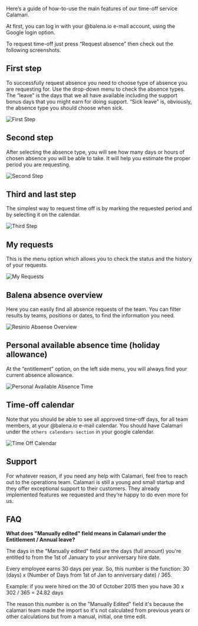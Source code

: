 Here’s a guide of how-to-use the main features of our time-off service Calamari.

At first, you can log in with your @balena.io e-mail account, using the Google login option.

To request time-off just press “Request absence” then check out the following screenshots.

## First step

To successfully request absence you need to choose type of absence you are requesting for. 
Use the drop-down menu to check the absence types. The “leave” is the days that we all have available including the support bonus days that you might earn for doing support. “Sick leave” is, obviously, the absence type you should choose when sick.

![First Step](https://lh5.googleusercontent.com/WfTjYSE88rtiQyq0vVjh2TGkeiih5BmczbfGbovDfQprmUINjAA2-3_jrJ-mhnDw4CsFG9ccBQquEwGlOKqXczJUyQGZCQ1yjHBUtpkMnU84RZ9jIga54fnh9ejd6Qt4FRQgt_b-)

## Second step

After selecting the absence type, you will see how many days or hours of chosen absence you will be able to take. It will help you estimate the proper period you are requesting.

![Second Step](https://lh4.googleusercontent.com/YVwfFxPy_W3mQuiJEAQauu79ybSKTfoFNN7_7LDOf8dzkbqId9gXrS74DQ_1WGSpIacPvBS-K0CPKF-InYMJPpxzZ_b5xk9r4IZFR94Qm0oUMK-V93bdtrOAm7m9gmC89fqoCUuh)

## Third and last step

The simplest way to request time off is by marking the requested period and by selecting it on the calendar. 

![Third Step](https://lh5.googleusercontent.com/RvGb7Js1oVykoteTlUnl-LBeSTDMNaPiJWWcXSzxXD49LB_lou8BGu2kWlQeLttLqFk0de6QfscucAdiSOUBhDsv5lVp-s_UInfGzyjMMM68dBQoVihkZ0m-yUKEMJWDj3Z8ACCW)

## My requests

This is the menu option which allows you to check the status and the history of your requests.

![My Requests]( https://lh3.googleusercontent.com/Wux5vBFhTnyMf04TRx3jPVqrm-bEgBUH-mhdRbfs-3oFwya8vF9RL4MVdSA_szrCFII_K7V7LZPyIan8Mf0Rii44RKf_8e8Iom_bGvyu0G_7if7od6rywFgk5eDzVRfyz1UX3ghQ)

## Balena absence overview

Here you can easily find all absence requests of the team. You can filter results by teams, positions or dates, to find the information you need. 

![Resinio Absense Overview](https://lh3.googleusercontent.com/4HpA0t6TjS2pbFeb3Lj51v5yy9RP7hT-KJIiKVaihM-_UA0eKdERrlLpZKx6zorCJuSFaw-NFhmhr_Q26oQ3MfZAHn6tWsB3a0NJRSSaRnEisY_5LngDNoIVdgr89xVHLZcKEXAw)

## Personal available absence time (holiday allowance)

At the “entitlement” option, on the left side menu, you will always find your current absence allowance. 

![Personal Available Absence Time](https://lh3.googleusercontent.com/-S8TYS-BLtm5z7M6_YTDWxBYtRzDIrctdy61XGj7ZI7aQ-tTC6HMeEXRoFqazobyQzD1P6aIVHsOG6wUsMKAtGh_fejyp9MviSw_kMQmTAWy_PbeNIDrOPwginSBVHIa8HwwQJux)

## Time-off calendar

Note that you should be able to see all approved time-off days, for all team members, at your @balena.io e-mail calendar. You should have Calamari under the `others calendars section` in your google calendar. 

![Time Off Calendar](https://lh3.googleusercontent.com/u9C5rv-frIuc7KotFqTtb6WNsTmdeYW0iAISwhr8O0IUTWJ1xrSAegtlGru1T1Hff_bbNxJyQ6c61I0Y6Z9rAhUdT5drLf679RHg2BU1-D6Tv-wuN8h9SEOKzgXB3vUTI08yceSx)

## Support

For whatever reason, if you need any help with Calamari, feel free to reach out to the operations team. Calamari is still a young and small startup and they offer exceptional support to their customers. They already implemented features we requested and they’re happy to do even more for us.

## FAQ

**What does "Manually edited" field means in Calamari under the Entitlement / Annual leave?**

The days in the "Manually edited" field are the days (full amount) you're entitled to from the 1st of January to your anniversary hire date.

Every employee earns 30 days per year.
So, this number is the function: 
30 (days) x (Number of Days from 1st of Jan to anniversary date) / 365.

Example: if you were hired on the 30 of October 2015 then you have
30 x 302 / 365 = 24.82 days

The reason this number is on the "Manually Edited" field it's because the calamari team made the import so it's not calculated from previous years or other calculations but from a manual, initial, one time edit.
